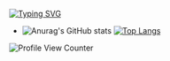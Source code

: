 [![Typing SVG](https://readme-typing-svg.demolab.com?font=Fira+Code&duration=4000&pause=720&color=F7D42E&background=FF47EEDE&center=true&vCenter=true&multiline=true&width=462&height=140&lines=%F0%9F%91%8B+Hi%2C+I%E2%80%99m+%40Kalixt044+-;%F0%9F%8C%B1+I%E2%80%99m+currently+learning;+%F0%9F%91%80+I%E2%80%99m+interested+in+Java%2C+DataBases%2C+Web+Dev.+)](https://git.io/typing-svg)
- ![Anurag's GitHub stats](https://github-readme-stats.vercel.app/api?username=Kalixt044&show_icons=true&theme=radical)
[![Top Langs](https://github-readme-stats.vercel.app/api/top-langs/?username=Kalixt044)](https://github.com/anuraghazra/github-readme-stats)

<!---
Kalixt044/Kalixt044 is a  repository because its `README.md` (this file) appears on your GitHub profile.
You can click the Preview link to take a look at your changes.
--->
![Profile View Counter](https://komarev.com/ghpvc/?username=Kalixt044) 
